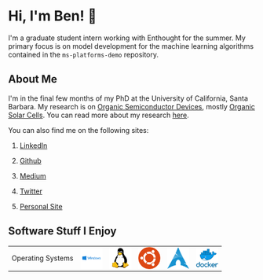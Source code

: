 # Hi, I'm Ben! 👋

I'm a graduate student intern working with Enthought for the summer. My primary focus is on model development for the machine learning algorithms contained in the `ms-platforms-demo` repository.

## About Me

I'm in the final few months of my PhD at the University of California, Santa Barbara. My research is on [Organic Semiconductor Devices](https://en.wikipedia.org/wiki/Organic_electronics), mostly [Organic Solar Cells](https://en.wikipedia.org/wiki/Organic_solar_cell). You can read more about my research [here](https://scholar.google.com/citations?user=lAqY7oIAAAAJ&hl=en).

You can also find me on the following sites:

1. [LinkedIn](https://linkedin.com/in/benluginbuhl/)

2. [Github](https://github.com/bluginbuhl)

3. [Medium](https://ben-luginbuhl.medium.com)

4. [Twitter](https://twitter.com/ben_chem928)

5. [Personal Site](https://benluginbuhl.com)


## Software Stuff I Enjoy



<table style="border: none;">
<tbody>
<tr>
    <td>Operating Systems</td>
    <td style="text-align: center">
    <a href="#"><img align="center" title="Windows" alt="Windows" height="45px" src="https://raw.githubusercontent.com/github/explore/80688e429a7d4ef2fca1e82350fe8e3517d3494d/topics/windows/windows.png" /></a>
    </td>
    <td style="text-align: center">
    <a href="#"><img align="center" title="Linux" alt="Linux" height="45px" src="https://raw.githubusercontent.com/github/explore/80688e429a7d4ef2fca1e82350fe8e3517d3494d/topics/linux/linux.png" /></a></td>
    <td style="text-align: center">
    <a href="#"><img align="center" title="Ubuntu" alt="Ubuntu" height="45px" src="https://raw.githubusercontent.com/github/explore/80688e429a7d4ef2fca1e82350fe8e3517d3494d/topics/ubuntu/ubuntu.png" /></a></td>
    <td style="text-align: center">
    <a href="#"><img align="center" title="Arch Linux" alt="Arch Linux" height="45px"   src="https://raw.githubusercontent.com/github/explore/7b8474be525e3f210d3c8d60a32beca4bfc2895b/topics/archlinux/archlinux.png" /></a></td>
    <td style="text-align: center">
    <a href="#"><img align="center" title="Docker" alt="Docker" height="45px" src="https://raw.githubusercontent.com/github/explore/7b8474be525e3f210d3c8d60a32beca4bfc2895b/topics/docker/docker.png" /></a></td>
    </tr>
</tbody>
</table>
